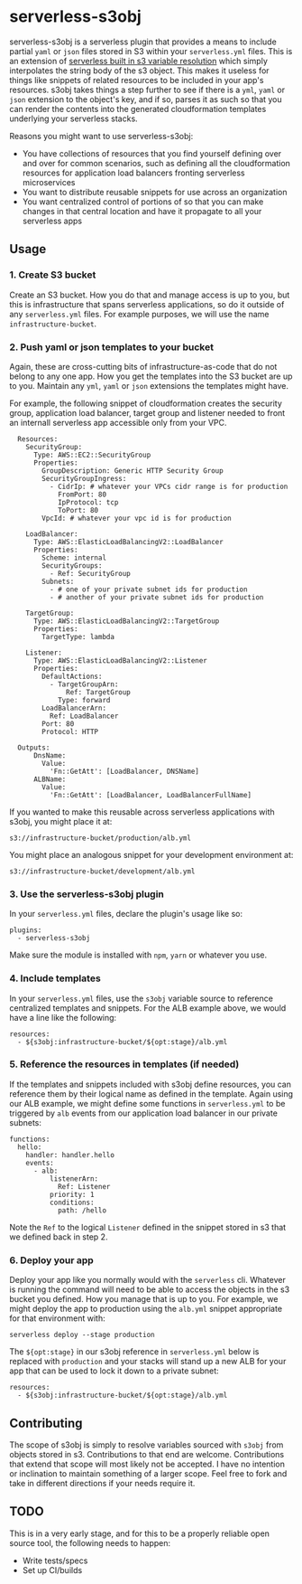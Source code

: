 # serverless-s3obj
serverless-s3obj is a serverless plugin that provides a means to include
partial `yaml` or `json` files stored in S3 within your `serverless.yml`
files.  This is an extension of [serverless built in s3 variable resolution](https://www.serverless.com/framework/docs/providers/aws/guide/variables/#referencing-s3-objects)
which simply interpolates the string  body of the s3 object.  This makes
it useless for things like snippets of related resources to be included
in your app's resources.  s3obj takes things a step further to see if there is
a `yml`, `yaml` or `json` extension to the object's key, and if so, parses it
as such so that you can render the contents into the generated cloudformation
templates underlying your serverless stacks.

Reasons you might want to use serverless-s3obj:

* You have collections of resources that you find yourself defining
over and over for common scenarios, such as defining all the cloudformation
resources for application load balancers fronting serverless microservices
* You want to distribute reusable snippets for use across an organization
* You want centralized control of portions of so that you can make changes
in that central location and have it propagate to all your serverless apps

## Usage
### 1. Create S3 bucket
Create an S3 bucket.  How you do that and manage access is up to you, but this
is infrastructure that spans serverless applications, so do it outside of any
`serverless.yml` files.  For example purposes, we will use the name
`infrastructure-bucket`.

### 2. Push yaml or json templates to your bucket
Again, these are cross-cutting bits of infrastructure-as-code that do not belong
to any one app.  How you get the templates into the S3 bucket are up to you.
Maintain any `yml`, `yaml` or `json` extensions the templates might have.

For example, the following snippet of cloudformation creates the security group,
application load balancer, target group and listener needed to front an
internall serverless app accessible only from your VPC.

```
  Resources:
    SecurityGroup:
      Type: AWS::EC2::SecurityGroup
      Properties:
        GroupDescription: Generic HTTP Security Group
        SecurityGroupIngress:
          - CidrIp: # whatever your VPCs cidr range is for production
            FromPort: 80
            IpProtocol: tcp
            ToPort: 80
        VpcId: # whatever your vpc id is for production

    LoadBalancer:
      Type: AWS::ElasticLoadBalancingV2::LoadBalancer
      Properties:
        Scheme: internal
        SecurityGroups:
          - Ref: SecurityGroup
        Subnets:
          - # one of your private subnet ids for production
          - # another of your private subnet ids for production

    TargetGroup:
      Type: AWS::ElasticLoadBalancingV2::TargetGroup
      Properties:
        TargetType: lambda

    Listener:
      Type: AWS::ElasticLoadBalancingV2::Listener
      Properties:
        DefaultActions:
          - TargetGroupArn:
              Ref: TargetGroup
            Type: forward
        LoadBalancerArn:
          Ref: LoadBalancer
        Port: 80
        Protocol: HTTP

  Outputs:
      DnsName:
        Value:
          'Fn::GetAtt': [LoadBalancer, DNSName]
      ALBName:
        Value:
          'Fn::GetAtt': [LoadBalancer, LoadBalancerFullName]
```

If you wanted to make this reusable across serverless applications with s3obj,
you might place it at:

```
s3://infrastructure-bucket/production/alb.yml
```

You might place an analogous snippet for your development environment at:

```
s3://infrastructure-bucket/development/alb.yml
```

### 3. Use the serverless-s3obj plugin
In your `serverless.yml` files, declare the plugin's usage like so:

```
plugins:
  - serverless-s3obj
```

Make sure the module is installed with `npm`, `yarn` or whatever you
use.

### 4. Include templates
In your `serverless.yml` files, use the `s3obj` variable source to reference
centralized templates and snippets.  For the ALB example above, we would have
a line like the following:

```
resources:
  - ${s3obj:infrastructure-bucket/${opt:stage}/alb.yml
```

### 5. Reference the resources in templates (if needed)
If the templates and snippets included with s3obj define resources, you
can reference them by their logical name as defined in the template.  Again
using our ALB example, we might define some functions in `serverless.yml` to
be triggered by `alb` events from our application load balancer in our private
subnets:

```
functions:
  hello:
    handler: handler.hello
    events:
      - alb:
          listenerArn:
            Ref: Listener
          priority: 1
          conditions:
            path: /hello
```

Note the `Ref` to the logical `Listener` defined in the snippet stored in
s3 that we defined back in step 2.

### 6. Deploy your app
Deploy your app like you normally would with the `serverless` cli.  Whatever
is running the command will need to be able to access the objects in the
s3 bucket you defined.  How you manage that is up to you.  For example, we
might deploy the app to production using the `alb.yml` snippet appropriate for
that environment with:

```
serverless deploy --stage production
```

The `${opt:stage}` in our s3obj reference in `serverless.yml` below is replaced
with `production` and your stacks will stand up a new ALB for your app that can
be used to lock it down to a private subnet:

```
resources:
  - ${s3obj:infrastructure-bucket/${opt:stage}/alb.yml
```

## Contributing
The scope of s3obj is simply to resolve variables sourced with `s3obj` from
objects stored in s3.  Contributions to that end are welcome.  Contributions
that extend that scope will most likely not be accepted.  I have no intention or
inclination to maintain something of a larger scope.  Feel free to fork and take
in different directions if your needs require it.

## TODO
This is in a very early stage, and for this to be a properly reliable open
source tool, the following needs to happen:

* Write tests/specs
* Set up CI/builds
